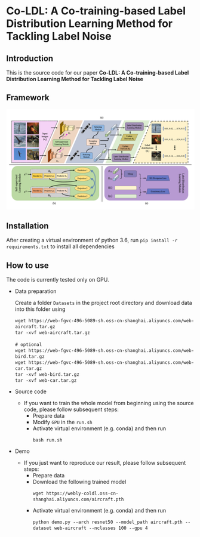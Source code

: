 # Co-LDL: A Co-training-based Label Distribution Learning Method for Tackling Label Noise


Introduction
---
This is the source code for our paper **Co-LDL: A Co-training-based Label Distribution Learning Method for Tackling Label Noise**


Framework
---
![framework](asserts/framework.jpg)


Installation
---
After creating a virtual environment of python 3.6, run `pip install -r requirements.txt` to install all dependencies


How to use
---

The code is currently tested only on GPU.

- Data preparation
  
    Create a folder `Datasets` in the project root directory and download data into this folder using
    ```
    wget https://web-fgvc-496-5089-sh.oss-cn-shanghai.aliyuncs.com/web-aircraft.tar.gz
    tar -xvf web-aircraft.tar.gz

    # optional
    wget https://web-fgvc-496-5089-sh.oss-cn-shanghai.aliyuncs.com/web-bird.tar.gz
    wget https://web-fgvc-496-5089-sh.oss-cn-shanghai.aliyuncs.com/web-car.tar.gz
    tar -xvf web-bird.tar.gz
    tar -xvf web-car.tar.gz
    ```

- Source code
  
    - If you want to train the whole model from beginning using the source code, please follow subsequent steps:
        - Prepare data
        - Modify `GPU` in the `run.sh`
        - Activate virtual environment (e.g. conda) and then run 
            ```
            bash run.sh
            ```

- Demo
    - If you just want to reproduce our result, please follow subsequent steps:
        - Prepare data
        - Download the following trained model
            ```
            wget https://webly-coldl.oss-cn-shanghai.aliyuncs.com/aircraft.pth
            ```
        - Activate virtual environment (e.g. conda) and then run
            ```
            python demo.py --arch resnet50 --model_path aircraft.pth --dataset web-aircraft --nclasses 100 --gpu 4
            ```